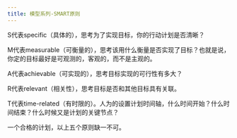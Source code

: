 ```yaml
---
title: 模型系列-SMART原则
---
```


S代表specific（具体的），思考为了实现目标，你的行动计划是否清晰？

M代表measurable（可衡量的），思考该用什么衡量是否实现了目标？也就是说，你定的目标最好是可观测的，客观的，而不是主观的。

A代表achievable（可实现的），思考目标实现的可行性有多大？

R代表relevant（相关性），思考目标是否和其他目标具有关联。

T代表time-related（有时限的）。人为的设置计划时间轴，什么时间开始？什么时间结束？什么时候又是计划的关键节点？

一个合格的计划，以上五个原则缺一不可。
